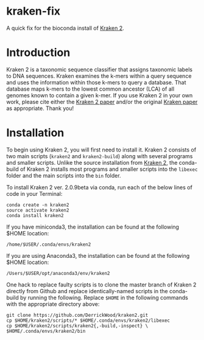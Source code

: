 # kraken-fix

A quick fix for the bioconda install of [Kraken 2].

Introduction
============

Kraken 2 is a taxonomic sequence classifier that assigns taxonomic labels to DNA sequences.  Kraken examines the k-mers within a query sequence and uses the information within those k-mers to query a database. That database maps k-mers to the lowest common ancestor (LCA) of all genomes known to contain a given k-mer. If you use Kraken 2 in your own work, please cite either the [Kraken 2 paper] and/or the original [Kraken paper] as appropriate.  Thank you!

[Kraken 2]: https://ccb.jhu.edu/software/kraken2/
[Kraken paper]: https://genomebiology.biomedcentral.com/articles/10.1186/gb-2014-15-3-r46
[Kraken 2 paper]: https://genomebiology.biomedcentral.com/articles/10.1186/s13059-019-1891-0


Installation
============

To begin using Kraken 2, you will first need to install it. Kraken 2 consists of two main scripts (`kraken2` and `kraken2-build`) along with several programs and smaller scripts. Unlike the source installation from [Kraken 2], the conda-build of Kraken 2 installs most programs and smaller scripts into the `libexec` folder and the main scripts into the `bin` folder. 

To install Kraken 2 ver. 2.0.9beta via conda, run each of the below lines of code in your Terminal:

    conda create -n kraken2
    source activate kraken2
    conda install kraken2

If you have miniconda3, the installation can be found at the following $HOME location:
    
    /home/$USER/.conda/envs/kraken2

If you are using Anaconda3, the installation can be found at the following $HOME location:

    /Users/$USER/opt/anaconda3/env/kraken2

One hack to replace faulty scripts is to clone the master branch of Kraken 2 directly from Github and replace identically-named scripts in the conda-build by running the following. Replace `$HOME` in the following commands with the appropriate directory above:

    git clone https://github.com/DerrickWood/kraken2.git
    cp $HOME/kraken2/scripts/* $HOME/.conda/envs/kraken2/libexec
    cp $HOME/kraken2/scripts/kraken2{,-build,-inspect} \ $HOME/.conda/envs/kraken2/bin
